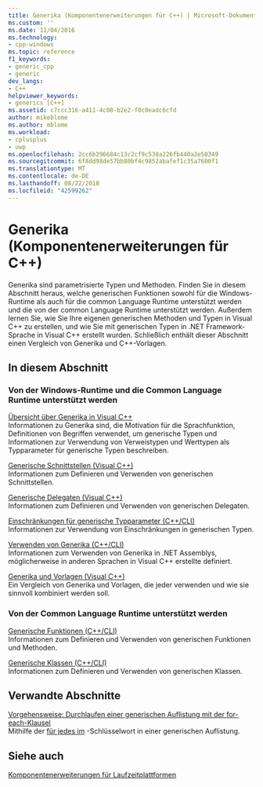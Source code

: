 ```yaml
---
title: Generika (Komponentenerweiterungen für C++) | Microsoft-Dokumentation
ms.custom: ''
ms.date: 11/04/2016
ms.technology:
- cpp-windows
ms.topic: reference
f1_keywords:
- generic_cpp
- generic
dev_langs:
- C++
helpviewer_keywords:
- generics [C++]
ms.assetid: c7ccc316-a411-4c00-b2e2-f0c0eadc6cfd
author: mikeblome
ms.author: mblome
ms.workload:
- cplusplus
- uwp
ms.openlocfilehash: 2cc6b296684c13c2cf9c538a226fb440a2e50349
ms.sourcegitcommit: 6f8dd98de57bb80bf4c9852abafef1c35a7600f1
ms.translationtype: MT
ms.contentlocale: de-DE
ms.lasthandoff: 08/22/2018
ms.locfileid: "42599262"
---
```

# <a name="generics--c-component-extensions"></a>Generika (Komponentenerweiterungen für C++)

Generika sind parametrisierte Typen und Methoden. Finden Sie in diesem Abschnitt heraus, welche generischen Funktionen sowohl für die Windows-Runtime als auch für die common Language Runtime unterstützt werden und die von der common Language Runtime unterstützt werden. Außerdem lernen Sie, wie Sie Ihre eigenen generischen Methoden und Typen in Visual C++ zu erstellen, und wie Sie mit generischen Typen in .NET Framework-Sprache in Visual C++ erstellt wurden. Schließlich enthält dieser Abschnitt einen Vergleich von Generika und C++-Vorlagen.

## <a name="in-this-section"></a>In diesem Abschnitt

### <a name="supported-by-the-windows-runtime-and-the-common-language-runtime"></a>Von der Windows-Runtime und die Common Language Runtime unterstützt werden

[Übersicht über Generika in Visual C++](../windows/overview-of-generics-in-visual-cpp.md)  
Informationen zu Generika sind, die Motivation für die Sprachfunktion, Definitionen von Begriffen verwendet, um generische Typen und Informationen zur Verwendung von Verweistypen und Werttypen als Typparameter für generische Typen beschreiben.

[Generische Schnittstellen (Visual C++)](../windows/generic-interfaces-visual-cpp.md)  
Informationen zum Definieren und Verwenden von generischen Schnittstellen.

[Generische Delegaten (Visual C++)](../windows/generic-delegates-visual-cpp.md)  
Informationen zum Definieren und Verwenden von generischen Delegaten.

[Einschränkungen für generische Typparameter (C++/CLI)](../windows/constraints-on-generic-type-parameters-cpp-cli.md)  
Informationen zur Verwendung von Einschränkungen in generischen Typen.

[Verwenden von Generika (C++/CLI)](../windows/consuming-generics-cpp-cli.md)  
Informationen zum Verwenden von Generika in .NET Assemblys, möglicherweise in anderen Sprachen in Visual C++ erstellte definiert.

[Generika und Vorlagen (Visual C++)](../windows/generics-and-templates-visual-cpp.md)  
Ein Vergleich von Generika und Vorlagen, die jeder verwenden und wie sie sinnvoll kombiniert werden soll.

### <a name="supported-by-the-common-language-runtime"></a>Von der Common Language Runtime unterstützt werden

[Generische Funktionen (C++/CLI)](../windows/generic-functions-cpp-cli.md)  
Informationen zum Definieren und Verwenden von generischen Funktionen und Methoden.

[Generische Klassen (C++/CLI)](../windows/generic-classes-cpp-cli.md)  
Informationen zum Definieren und Verwenden von generischen Klassen.

## <a name="related-sections"></a>Verwandte Abschnitte

[Vorgehensweise: Durchlaufen einer generischen Auflistung mit der for-each-Klausel](../dotnet/how-to-iterate-over-a-generic-collection-with-for-each.md)  
Mithilfe der [für jedes im](../dotnet/for-each-in.md) -Schlüsselwort in einer generischen Auflistung.

## <a name="see-also"></a>Siehe auch

[Komponentenerweiterungen für Laufzeitplattformen](../windows/component-extensions-for-runtime-platforms.md)